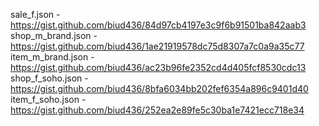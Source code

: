 sale_f.json - https://gist.github.com/biud436/84d97cb4197e3c9f6b91501ba842aab3
shop_m_brand.json - https://gist.github.com/biud436/1ae21919578dc75d8307a7c0a9a35c77
item_m_brand.json - https://gist.github.com/biud436/ac23b96fe2352cd4d405fcf8530cdc13
shop_f_soho.json - https://gist.github.com/biud436/8bfa6034bb202fef6354a896c9401d40
item_f_soho.json - https://gist.github.com/biud436/252ea2e89fe5c30ba1e7421ecc718e34